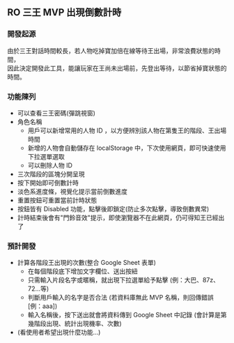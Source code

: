 <h2>RO 三王 MVP 出現倒數計時</h2>

<h3>開發起源</h3>

<p>由於三王對話時間較長，若人物吃掉寶加倍在線等待王出場，非常浪費狀態的時間， <br />
    因此決定開發此工具，能讓玩家在王尚未出場前，先登出等待，以節省掉寶狀態的時間。</p>

<h3>功能陳列</h3>

<ul>
  <li>可以查看三王密碼(彈跳視窗)</li>
  <li>
    角色名稱
    <ul>
      <li>
        用戶可以新增常用的人物 ID ，以方便辨別該人物在第隻王的階段、王出場時間
      </li>
      <li>
        新增的人物會自動儲存在 localStorage 中，下次使用網頁，即可快速使用下拉選單選取
      </li>
      <li>
        可以刪除人物 ID
      </li>
    </ul>
  </li>
  <li>三次階段的區塊分開呈現</li>
  <li>按下開始即可倒數計時</li>
  <li>淡色系進度條，視覺化提示當前倒數進度</li>
  <li>重置按鈕可重置當前計時狀態</li>
  <li>按鈕皆有 Disabled 功能，點擊後即鎖定(防止多次點擊，導致倒數異常)</li>
  <li>計時結束後會有"門鈴音效"提示，即使瀏覽器不在此網頁，仍可得知王已經出了</li>
</ul>

<h3>預計開發</h3>

<ul>
  <li>
    計算各階段王出現的次數(整合 Google Sheet 表單)
    <ul>
      <li>
        在每個階段底下增加文字欄位、送出按紐
      </li>
      <li>
        只需輸入片段名字或暱稱，就出現下拉選單給予點擊 (例：大巴、87z、72...等)
      </li>
      <li>
        判斷用戶輸入的名字是否合法 (若資料庫無此 MVP 名稱，則回傳錯誤 [例：aaa])
      </li>
      <li>
        輸入名稱後，按下送出就會將資料傳到 Google Sheet 中記錄 (會計算是第幾階段出現、統計出現機率、次數)
      </li>
    </ul>
  </li>
  <li>
    (看使用者希望出現什麼功能...)
  </li>
</ul>